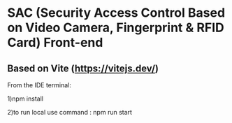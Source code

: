 # SAC (Security Access Control Based on Video Camera, Fingerprint & RFID Card) Front-end

Based on Vite (https://vitejs.dev/)
-
From the IDE terminal:

1)npm install

2)to run local use command : npm run start

